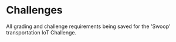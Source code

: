 # Challenges

All grading and challenge requirements being saved for the 'Swoop' transportation IoT Challenge.

